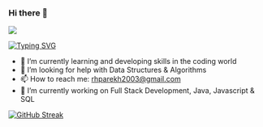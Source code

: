 ### Hi there 👋 
![](https://komarev.com/ghpvc/?username=raheelhparekh&color=grey)

[![Typing SVG](https://readme-typing-svg.demolab.com?font=Fira+Code&pause=1000&color=F7C59D&background=E6F2FF00&random=false&width=435&lines=Computer+Science+Student;Learning+%26+Growing)](https://git.io/typing-svg)

<!--
**raheelhparekh/raheelhparekh** is a ✨ _special_ ✨ repository because its `README.md` (this file) appears on your GitHub profile.

Here are some ideas to get you started:

 
- 👯 I’m looking to collaborate on ...

- 💬 Ask me about ...
- 😄 Pronouns: ...
- ⚡ Fun fact: ...
-->
- 🌱 I’m currently learning and developing skills in the coding world
-  🤔 I’m looking for help with Data Structures & Algorithms
- 📫 How to reach me: rhparekh2003@gmail.com
- 🔭 I’m currently working on Full Stack Development, Java, Javascript & SQL


<a href="https://git.io/streak-stats"><img src="https://github-readme-streak-stats.herokuapp.com?user=raheelhparekh&theme=dark&date_format=j%20M%5B%20Y%5D" alt="GitHub Streak" /></a>

